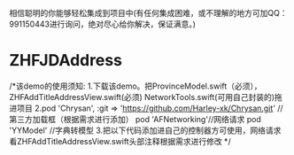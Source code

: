 相信聪明的你能够轻松集成到项目中(有任何集成困难，或不理解的地方可加QQ：991150443进行询问，绝对尽心给你解决，保证满意。)
# ZHFJDAddress
/*该demo的使用须知:
 1.下载该demo。把ProvinceModel.swift（必须），ZHFAddTitleAddressView.swift(必须) NetworkTools.swift(可用自己封装的)拖进项目
 2.pod 'Chrysan', :git => 'https://github.com/Harley-xk/Chrysan.git' //第三方加载框（根据需求进行添加）
 pod 'AFNetworking'//网络请求
 pod 'YYModel' //字典转模型
 3.把以下代码添加进自己的控制器方可使用，网络请求看ZHFAddTitleAddressView.swift头部注释根据需求进行修改
 */
